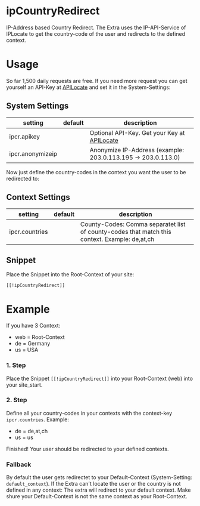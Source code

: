 # ipCountryRedirect
IP-Address based Country Redirect. The Extra uses the IP-API-Service of IPLocate to get the country-code of the user and redirects to the defined context.


# Usage
So far 1,500 daily requests are free. If you need more request you can get yourself an API-Key at [APILocate](https://www.iplocate.io/) and set it in the System-Settings:
## System Settings
| setting | default | description |
| --- | --- | --- |
| ipcr.apikey |  | Optional API-Key. Get your Key at [APILocate](https://www.iplocate.io/) |
| ipcr.anonymizeip |  | Anonymize IP-Address (example: 203.0.113.195 -> 203.0.113.0) |

Now just define the country-codes in the context you want the user to be redirected to:
## Context Settings
| setting | default | description |
| --- | --- | --- |
| ipcr.countries |  | County-Codes: Comma separatet list of county-codes that match this context. Example: de,at,ch |

## Snippet
Place the Snippet into the Root-Context of your site:
```
[[!ipCountryRedirect]]
```

# Example
If you have 3 Context:
- web = Root-Context
- de = Germany
- us = USA

### 1. Step
Place the Snippet `[[!ipCountryRedirect]]` into your Root-Context (web) into your site_start.

### 2. Step
Define all your country-codes in your contexts with the context-key `ipcr.countries`. Example:
- de = de,at,ch
- us = us

Finished! Your user should be redirected to your defined contexts.

### Fallback
By default the user gets redirectet to your Default-Context (System-Setting: `default_context`).
If the Extra can't locate the user or the country is not defined in any context: The extra will redirect to your default context.
Make shure your Default-Context is not the same context as your Root-Context.
